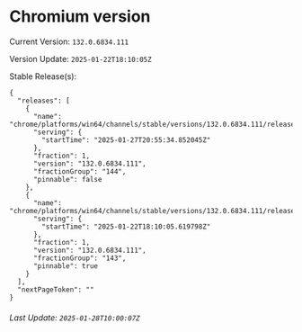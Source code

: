# Chromium version

Current Version: `132.0.6834.111`

Version Update: `2025-01-22T18:10:05Z`

Stable Release(s):
```
{
  "releases": [
    {
      "name": "chrome/platforms/win64/channels/stable/versions/132.0.6834.111/releases/1738011334",
      "serving": {
        "startTime": "2025-01-27T20:55:34.852045Z"
      },
      "fraction": 1,
      "version": "132.0.6834.111",
      "fractionGroup": "144",
      "pinnable": false
    },
    {
      "name": "chrome/platforms/win64/channels/stable/versions/132.0.6834.111/releases/1737569405",
      "serving": {
        "startTime": "2025-01-22T18:10:05.619798Z"
      },
      "fraction": 1,
      "version": "132.0.6834.111",
      "fractionGroup": "143",
      "pinnable": true
    }
  ],
  "nextPageToken": ""
}
```

###### Last Update: `2025-01-28T10:00:07Z`
        